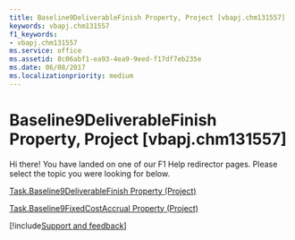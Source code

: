 ```yaml
---
title: Baseline9DeliverableFinish Property, Project [vbapj.chm131557]
keywords: vbapj.chm131557
f1_keywords:
- vbapj.chm131557
ms.service: office
ms.assetid: 8c06abf1-ea93-4ea9-9eed-f17df7eb235e
ms.date: 06/08/2017
ms.localizationpriority: medium
---
```



# Baseline9DeliverableFinish Property, Project [vbapj.chm131557]

Hi there! You have landed on one of our F1 Help redirector pages. Please select the topic you were looking for below.

[Task.Baseline9DeliverableFinish Property (Project)](https://msdn.microsoft.com/library/d70a60ba-f0e8-5c3a-c023-644aaeca7d1d%28Office.15%29.aspx)

[Task.Baseline9FixedCostAccrual Property (Project)](https://msdn.microsoft.com/library/2c29a5df-ff2e-3e48-361d-9f84366cebfd%28Office.15%29.aspx)

[!include[Support and feedback](~/includes/feedback-boilerplate.md)]